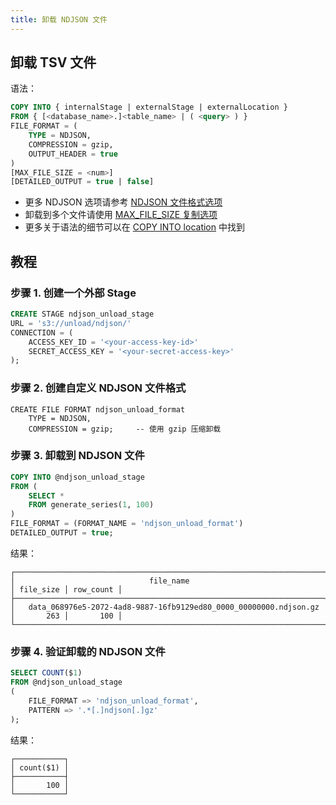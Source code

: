 ```yaml
---
title: 卸载 NDJSON 文件
---
```


## 卸载 TSV 文件

语法：

```sql
COPY INTO { internalStage | externalStage | externalLocation }
FROM { [<database_name>.]<table_name> | ( <query> ) }
FILE_FORMAT = (
    TYPE = NDJSON,
    COMPRESSION = gzip,
    OUTPUT_HEADER = true
)
[MAX_FILE_SIZE = <num>]
[DETAILED_OUTPUT = true | false]
```

- 更多 NDJSON 选项请参考 [NDJSON 文件格式选项](/sql/sql-reference/file-format-options#ndjson-options)
- 卸载到多个文件请使用 [MAX_FILE_SIZE 复制选项](/sql/sql-commands/dml/dml-copy-into-location#copyoptions)
- 更多关于语法的细节可以在 [COPY INTO location](/sql/sql-commands/dml/dml-copy-into-location) 中找到

## 教程

### 步骤 1. 创建一个外部 Stage

```sql
CREATE STAGE ndjson_unload_stage
URL = 's3://unload/ndjson/'
CONNECTION = (
    ACCESS_KEY_ID = '<your-access-key-id>'
    SECRET_ACCESS_KEY = '<your-secret-access-key>'
);
```

### 步骤 2. 创建自定义 NDJSON 文件格式

```
CREATE FILE FORMAT ndjson_unload_format
    TYPE = NDJSON,
    COMPRESSION = gzip;     -- 使用 gzip 压缩卸载
```

### 步骤 3. 卸载到 NDJSON 文件

```sql
COPY INTO @ndjson_unload_stage
FROM (
    SELECT *
    FROM generate_series(1, 100)
)
FILE_FORMAT = (FORMAT_NAME = 'ndjson_unload_format')
DETAILED_OUTPUT = true;
```

结果：

```text
┌─────────────────────────────────────────────────────────────────────────────────────────────┐
│                              file_name                              │ file_size │ row_count │
├─────────────────────────────────────────────────────────────────────┼───────────┼───────────┤
│   data_068976e5-2072-4ad8-9887-16fb9129ed80_0000_00000000.ndjson.gz │       263 │       100 │
└─────────────────────────────────────────────────────────────────────────────────────────────┘
```

### 步骤 4. 验证卸载的 NDJSON 文件

```sql
SELECT COUNT($1)
FROM @ndjson_unload_stage
(
    FILE_FORMAT => 'ndjson_unload_format',
    PATTERN => '.*[.]ndjson[.]gz'
);
```

结果：

```text
┌───────────┐
│ count($1) │
├───────────┤
│       100 │
└───────────┘
```
